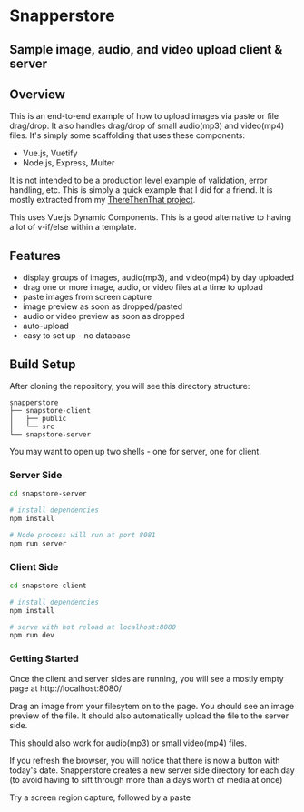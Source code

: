 # Snapperstore

## Sample image, audio, and video upload client &amp; server


## Overview

This is an end-to-end example of how to upload images via paste or file drag/drop.  It also handles drag/drop of small audio(mp3) and video(mp4) files.  It's simply some scaffolding that uses these components:

* Vue.js, Vuetify
* Node.js, Express, Multer

It is not intended to be a production level example of validation, error handling, etc.  This is simply a quick example that I did for a friend.  It is mostly extracted from my <a href="https://github.com/DanielSmith/ThereThenThat-Server">ThereThenThat project</a>.

This uses Vue.js Dynamic Components.  This is a good alternative to having a lot of v-if/else within a template.

## Features

* display groups of images, audio(mp3), and video(mp4) by day uploaded
* drag one or more image, audio, or video files at a time to upload
* paste images from screen capture
* image preview as soon as dropped/pasted
* audio or video preview as soon as dropped
* auto-upload
* easy to set up - no database

## Build Setup

After cloning the repository, you will see this directory structure:
```
snapperstore
├── snapstore-client
│   ├── public
│   └── src
└── snapstore-server
```
You may want to open up two shells - one for server, one for client.

### Server Side
``` bash
cd snapstore-server

# install dependencies
npm install

# Node process will run at port 8081
npm run server
```

### Client Side

``` bash
cd snapstore-client

# install dependencies
npm install

# serve with hot reload at localhost:8080
npm run dev
```

### Getting Started

Once the client and server sides are running, you will see a mostly empty page at http://localhost:8080/

Drag an image from your filesytem on to the page.  You should see an image preview of the file.  It should also automatically upload the file to the server side.

This should also work for audio(mp3) or small video(mp4) files.

If you refresh the browser, you will notice that there is now a button with today's date.  Snapperstore creates a new server side directory for each day (to avoid having to sift through more than a days worth of media at once)

Try a screen region capture, followed by a paste

